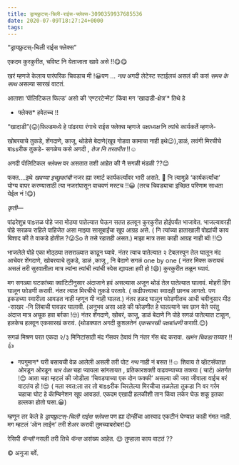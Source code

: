 ```yaml
---
title: ड्रायफ्रुटस्-चिली-राईस-फ्लेक्स-3090359937685536
date: 2020-07-09T18:27:24+0000
tags:
---
```

“ड्रायफ्रुटस्-चिली राईस फ्लेक्स”

एकदम कुरकुरीत, चविष्ट नि येताजाता खावे असे !!😋😋

खरं म्हणजे केलाय पारंपरिक चिवडाच  मी !😀पण ...
*नाव* अगदी लेटेस्ट स्टाईलचं असलं की कसं *समय के साथ* असल्या सारखं वाटतं.

आताशा ‘पाॅलिटिकल फिल्ड’ असो की ‘एण्टरटेन्मेंट’ किंवा मग 
‘खादाडी-क्षेत्र’*  तिथे हे 
* फ्लेक्स* हवेतच्च !!

“खादाडी”(😛)फिल्डमध्ये हे पांढरया रंगाचे राईस फ्लेक्स म्हणजे  *पक्षाध्यक्ष* नि त्यांचे कार्यकर्ते म्हणजे-

खोबरयाचे तुकडे, शेंगदाणे, काजू, थोडेसे बेदाणे(खूप गोडवा कामाचा नाही इथे😉),डाळं, लवंगी मिरचीचे बाssरीक तुकडे-
सगळेच कसे अगदी ,
*तेज नि तरतरीत* !!☺️

अगदी पाॅलिटिकल *फ्लेक्स* वर असतात तशी आहेत की नै सगळी मंडळी ??😊

फक्त....इथे *खवय्या इच्छुकांची* नजर ह्या स्मार्ट कार्यकर्त्यांवर भारी असते. 🧐
 नि त्यामुळे ‘कार्यकर्त्यांचा’ योग्य वापर करण्यासाठी त्या नजरांपासून वाचवणं मस्टच !!😀
(तरच चिवड्याचा इच्छित परिणाम साधता येईल नं !😋)

*कृती*—

 पांढरेशुभ्र पाsत्तळ पोहे जरा मोठ्या पातेल्यात घेऊन सतत हलवून कुरकुरीत होईपर्यंत भाजावेत. 
भाजल्यावरही पोहे सरळच राहिले पाहिजेत असा माझ्या सासूबाईंचा खूप आग्रह असे. ( नि त्यांच्या हाताखाली पोह्यांची काय बिशाद की ते वाकडे होतील ?😜So ते तसे रहातही असत.)
माझा  मात्र तसा काही आग्रह नाही ब्वाॅ !!😊

भाजलेले पोहे एका मोठ्ठ्या तसराळ्यात काढून घ्यावे. नंतर त्याच पातेल्यात २ टेबलस्पून तेल घालून मंद आचेवर  शेंगदाणे, खोबरयाचे तुकडे, डाळं ,काजू , नि बेदाणे सगळं one by one 
( नंतर मिक्स करायचं असलं तरी सुरवातीला मात्र त्यांना त्यांची त्यांची स्पेस द्यायला हवी हो !😄)
कुरकुरीत तळून घ्यावं.

मग सगळ्या घटकांच्या क्वांटिटीनुसार अंदाजाने हवं असल्यास अजून थोडं तेल पातेल्यात घालावं. मोहरी हिंग घालून फोडणी करावी. नंतर त्यात मिरचीचे तुकडे परतावे. 
( कढीपत्त्याचा स्वादही छानच लागतो. पण इकडच्या स्वारीला आवडत नाही म्हणून मी 
नाही घालत.)
नंतर हळद घालून फोडणीतच आधी चवीनुसार मीठ -साखर -नि लिंबाची पावडर घालावी.
(अनुभव असा आहे की फोडणीत हे घातल्याने चव छान येते परंतु अंदाज मात्र अचूक हवा बर्रका !🤓)
नंतर शेंगदाणे, खोबरं, काजू, डाळं बेदाणे नि पोहे सगळं पातेल्यात टाकून, हलकेच हलवून एकसारखं करावं.
(थोडक्यात अगदी कुशलतेनं
 *एकसारखी पक्षबांधणी* करावी.😊)

सगळं मिश्रण परत एकदा २/३ मिनिटांसाठी मंद गॅसवर ठेवावं नि नंतर गॅस बंद करावा. 
*खमंग चिवडा* तय्यार !!👍

* गपगुमान* घरी बसायची वेळ आलेली असली तरी पोट *गप्प* नाही नं बसत !!☺️
शिवाय ते व्हाॅटसॅपतज्ञ ओरडून ओरडून *चार वेळा* चहा प्यायला सांगतायत , प्रतिकारशक्ती वाढवण्याच्या तक्त्या ( चार्ट) अंतर्गत !😊
आता चहा म्हटलं की जोडीला ‘चिवड्याच्या एक दोन फक्की’ असल्या की जरा जीवाला वाईच बरं वाटतंय हो !😌
( मला स्वत:ला तर तो बाssरीक
चिरलेल्या मिरचीचा तळलेला तुकडा नि वर गर्रम चहाचा घोट हे काॅम्बिनेशन खूप आवडतं. एकदम एखादी हलकीशी तान किंवा लकेर घेऊ शकू इतका हल्लका होतो घसा.😀)

म्हणून तर केले हे 
*ड्रायफ्रुटस्-चिली राईस फ्लेक्स* 
पण ह्या दोन्हींचा आस्वाद एकटीनं घेण्यात काही गंमत नाही.
 मग  म्हटलं ‘ॲान लाईन’ तरी शेअर करावी तुमच्याबरोबर!😊

रेसिपी *फॅन्सी* नसली तरी तिचे *फॅन्स* असंख्य आहेत. 😍
तुम्हाला काय वाटतं ??

 ©️ अनुजा बर्वे.
